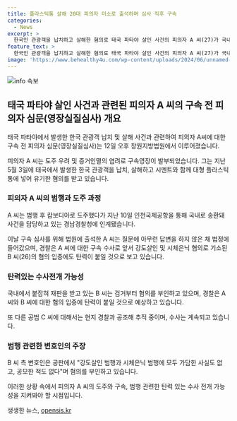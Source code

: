 ```yaml
---
title: 플라스틱통 살해 20대 피의자 미소로 출석하며 심사 직후 구속
categories:
  - News
excerpt: >
  한국인 관광객을 납치하고 살해한 혐의로 태국 파타야 살인 사건의 피의자 A 씨(27)가 국내로 송환된 후 구속 전 피의자 심문이 열렸다. 경찰은 A 씨가 혐의를 부인하더라도 B 씨의 혐의 입증에 탄력이 붙을 것으로 전망했으며, 또 다른 공범 C 씨의 추적도 진행 중이다. A 씨는 범행 후 캄보디아로 도주했다가 경찰에 검거되었는데, 법정에 출석하면서 취재진의 질문에 아무런 답을 하지 않았다. 
feature_text: >
  한국인 관광객을 납치하고 살해한 혐의로 태국 파타야 살인 사건의 피의자 A 씨(27)가 국내로 송환된 후 구속 전 피의자 심문이 열렸다. 경찰은 A 씨가 혐의를 부인하더라도 B 씨의 혐의 입증에 탄력이 붙을 것으로 전망했으며, 또 다른 공범 C 씨의 추적도 진행 중이다. A 씨는 범행 후 캄보디아로 도주했다가 경찰에 검거되었는데, 법정에 출석하면서 취재진의 질문에 아무런 답을 하지 않았다. 
image: 'https://www.behealthy4u.com/wp-content/uploads/2024/06/unnamed-file.png'
---
```


<p><img src="https://www.behealthy4u.com/wp-content/uploads/2024/06/unnamed-file.png" alt="info 속보" /></p>

<h2 data-ke-size="size26">태국 파타야 살인 사건과 관련된 피의자 A 씨의 구속 전 피의자 심문(영장실질심사) 개요</h2>

<p>태국 파타야에서 발생한 한국 관광객 납치 및 살해 사건과 관련하여 피의자 A씨에 대한 구속 전 피의자 심문(영장실질심사)는 12일 오후 창원지방법원에서 이루어졌습니다. </p>

<p data-ke-size="size16">피의자 A 씨는 도주 우려 및 증거인멸의 염려로 구속영장이 발부되었습니다. 그는 지난 5월 3일에 태국에서 발생한 한국 관광객을 납치, 살해하고 시멘트와 함께 대형 플라스틱 통에 넣어 유기한 혐의를 받고 있습니다.</p>

<h3 data-ke-size="size24">피의자 A 씨의 범행과 도주 과정</h3>

<p data-ke-size="size16">A 씨는 범행 후 캄보디아로 도주했다가 지난 10일 인천국제공항을 통해 국내로 송환돼 사건을 담당하고 있는 경남경찰청에 인계됐습니다.</p>

<p data-ke-size="size16">이날 구속 심사를 위해 법원에 출석한 A 씨는 질문에 아무런 답변을 하지 않은 채 법정에 들어갔으며, 경찰은 A 씨에 대한 구속 수사로 앞서 강도살인 및 시체은닉 혐의로 기소된 B 씨(26)의 혐의 입증에도 탄력이 붙일 것으로 보고 있습니다.</p>

<h3 data-ke-size="size24">탄력있는 수사전개 가능성</h3>

<p data-ke-size="size16">국내에서 붙잡혀 재판을 받고 있는 B 씨는 검거부터 혐의를 부인하고 있으며, 경찰은 A 씨와 B 씨에 대한 혐의 입증에 탄력이 붙일 것으로 예상하고 있습니다.</p>

<p data-ke-size="size16">또 다른 공범 C 씨에 대해서는 현지 경찰과 공조해 추적 중이며, 수사는 계속되고 있습니다.</p>

<h3 data-ke-size="size24">범행 관련한 변호인의 주장</h3>

<p data-ke-size="size16">B 씨 측 변호인은 공판에서 "강도살인 범행과 시체은닉 범행에 모두 가담한 사실도 없고, 공모한 적도 없다"며 혐의를 부인하고 있습니다.</p>

<p>이러한 상황 속에서 피의자 A 씨의 도주와 구속, 범행 관련한 탄력 있는 수사 전개 가능성을 지켜봐야 할 시점입니다.</p>
생생한 뉴스, <a href="https://opensis.kr" rel="dofollow">opensis.kr</a>



